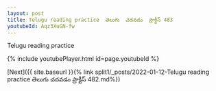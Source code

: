 ```yaml
---
layout: post
title: Telugu reading practice  తెలుగు  చదవడం  ప్రాక్టీస్ 483
youtubeId: Aqz3XuGN-fw
---
```

 
 
Telugu reading practice
 
 
 
 
 


{% include youtubePlayer.html id=page.youtubeId %}
 
[Next]({{ site.baseurl }}{% link  split1/_posts/2022-01-12-Telugu reading practice  తెలుగు  చదవడం  ప్రాక్టీస్ 482.md%})
 
